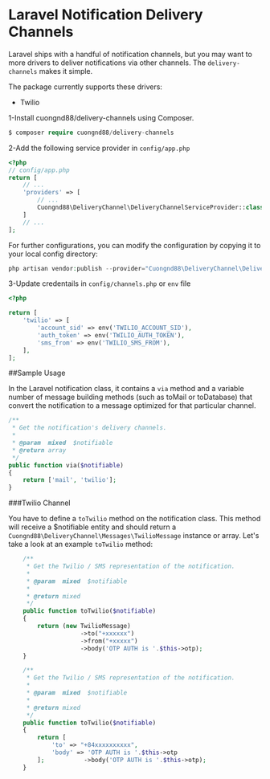 # Laravel Notification Delivery Channels

Laravel ships with a handful of notification channels, but you may want to more drivers to deliver notifications via other channels. The `delivery-channels` makes it simple.

The package currently supports these drivers:
- Twilio

1-Install cuongnd88/delivery-channels using Composer.

```php
$ composer require cuongnd88/delivery-channels
```

2-Add the following service provider in `config/app.php`

```php
<?php
// config/app.php
return [
    // ...
    'providers' => [
        // ...
        Cuongnd88\DeliveryChannel\DeliveryChannelServiceProvider::class,
    ]
    // ...
];
```

For further configurations, you can modify the configuration by copying it to your local config directory:

```php
php artisan vendor:publish --provider="Cuongnd88\DeliveryChannel\DeliveryChannelServiceProvider" --tag=config
```

3-Update credentails in `config/channels.php` or `env` file

```php
<?php

return [
    'twilio' => [
        'account_sid' => env('TWILIO_ACCOUNT_SID'),
        'auth_token' => env('TWILIO_AUTH_TOKEN'),
        'sms_from' => env('TWILIO_SMS_FROM'),
    ],
];

```

##Sample Usage


In the Laravel notification class, it contains a `via` method and a variable number of message building methods (such as toMail or toDatabase) that convert the notification to a message optimized for that particular channel.

```php
/**
 * Get the notification's delivery channels.
 *
 * @param  mixed  $notifiable
 * @return array
 */
public function via($notifiable)
{
    return ['mail', 'twilio'];
}

```

###Twilio Channel

You have to define a `toTwilio` method on the notification class. This method will receive a $notifiable entity and should return a `Cuongnd88\DeliveryChannel\Messages\TwilioMessage` instance or array. Let's take a look at an example `toTwilio` method:

```php
    /**
     * Get the Twilio / SMS representation of the notification.
     *
     * @param  mixed  $notifiable
     *
     * @return mixed
     */
    public function toTwilio($notifiable)
    {
        return (new TwilioMessage)
                    ->to("+xxxxxx")
                    ->from("+xxxxx")
                    ->body('OTP AUTH is '.$this->otp);
    }
```

```php
    /**
     * Get the Twilio / SMS representation of the notification.
     *
     * @param  mixed  $notifiable
     *
     * @return mixed
     */
    public function toTwilio($notifiable)
    {
        return [
            'to' => "+84xxxxxxxxxx",
            'body' => 'OTP AUTH is '.$this->otp
        ];           ->body('OTP AUTH is '.$this->otp);
    }
```